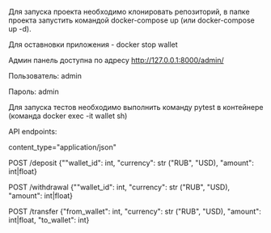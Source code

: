 Для запуска проекта необходимо клонировать репозиторий, в папке проекта запустить командой docker-compose up (или  docker-compose up -d).

Для оставновки приложения - docker stop wallet


Админ панель доступна по адресу http://127.0.0.1:8000/admin/

Пользователь: admin

Пароль: admin

Для запуска тестов необходимо выполнить команду pytest в контейнере (команда docker exec -it wallet sh)


API endpoints:

content_type="application/json"

POST /deposit {""wallet_id": int, "currency": str ("RUB", "USD), "amount": int|float}

POST /withdrawal {""wallet_id": int, "currency": str ("RUB", "USD), "amount": int|float}

POST /transfer {"from_wallet": int, "currency": str ("RUB", "USD), "amount": int|float,  "to_wallet": int}
